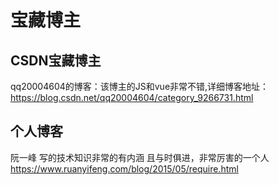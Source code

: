 # 宝藏博主

## CSDN宝藏博主

qq20004604的博客：该博主的JS和vue非常不错,详细博客地址：
<https://blog.csdn.net/qq20004604/category_9266731.html>

## 个人博客

阮一峰 写的技术知识非常的有内涵 且与时俱进，非常厉害的一个人
<https://www.ruanyifeng.com/blog/2015/05/require.html>
